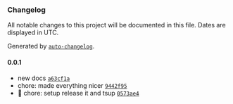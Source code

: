 ### Changelog

All notable changes to this project will be documented in this file. Dates are displayed in UTC.

Generated by [`auto-changelog`](https://github.com/CookPete/auto-changelog).

#### 0.0.1

- new docs [`a63cf1a`](https://github.com/devoplx/fastify-essentials/commit/a63cf1a5a58ffead228d20159cf0c814e7659151)
- chore: made everything nicer [`9442f95`](https://github.com/devoplx/fastify-essentials/commit/9442f95bc5a00496d376e7a2c7c61332bd0c8202)
- 🔧 chore: setup release it and tsup [`0573ae4`](https://github.com/devoplx/fastify-essentials/commit/0573ae4150f307d874a3b272d43a78a99a3d1f64)
